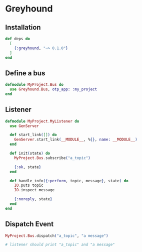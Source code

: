 # Greyhound

## Installation

```elixir
def deps do
  [
    {:greyhound, "~> 0.1.0"}
  ]
end
```

## Define a bus

```elixir
defmodule MyProject.Bus do
  use Greyhound.Bus, otp_app: :my_project
end
```

## Listener

```elixir
defmodule MyProject.MyListener do
  use GenServer

  def start_link([]) do
    GenServer.start_link(__MODULE__, %{}, name: __MODULE__)
  end

  def init(state) do
    MyProject.Bus.subscribe("a_topic")

    {:ok, state}
  end

  def handle_info({:perform, topic, message}, state) do
    IO.puts topic
    IO.inspect message

    {:noreply, state}
  end
end
```

## Dispatch Event

```elixir
MyProject.Bus.dispatch("a_topic", "a message")

# listener should print "a_topic" and "a message"
```
